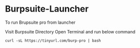 # Burpsuite-Launcher
To run Brupsuite pro from launcher 

Visit Burpsuite Directory 
Open Terminal and run below command 

```curl -sL https://tinyurl.com/burp-pro | bash ```

